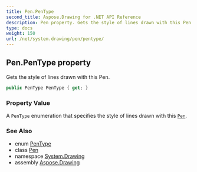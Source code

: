 ```yaml
---
title: Pen.PenType
second_title: Aspose.Drawing for .NET API Reference
description: Pen property. Gets the style of lines drawn with this Pen
type: docs
weight: 150
url: /net/system.drawing/pen/pentype/
---
```

## Pen.PenType property

Gets the style of lines drawn with this Pen.

```csharp
public PenType PenType { get; }
```

### Property Value

A `PenType` enumeration that specifies the style of lines drawn with this [`Pen`](../).

### See Also

* enum [PenType](../../../system.drawing.drawing2d/pentype/)
* class [Pen](../)
* namespace [System.Drawing](../../pen/)
* assembly [Aspose.Drawing](../../../)


